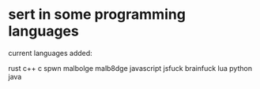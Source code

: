 # sert in some programming languages

current languages added:

rust
c++
c
spwn
malbolge
malb8dge
javascript
jsfuck
brainfuck
lua
python
java
